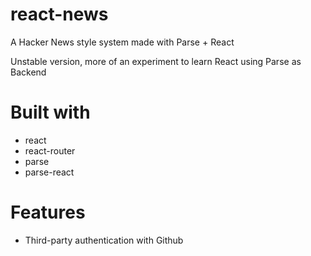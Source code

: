 # react-news
A Hacker News style system made with Parse + React

Unstable version, more of an experiment to learn React using Parse as Backend

# Built with
* react
* react-router
* parse
* parse-react

# Features
* Third-party authentication with Github
